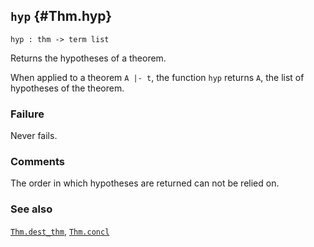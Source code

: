 ## `hyp` {#Thm.hyp}


```
hyp : thm -> term list
```



Returns the hypotheses of a theorem.


When applied to a theorem `A |- t`, the function `hyp` returns `A`, the
list of hypotheses of the theorem.

### Failure

Never fails.

### Comments

The order in which hypotheses are returned can not be relied on.

### See also

[`Thm.dest_thm`](#Thm.dest_thm), [`Thm.concl`](#Thm.concl)


